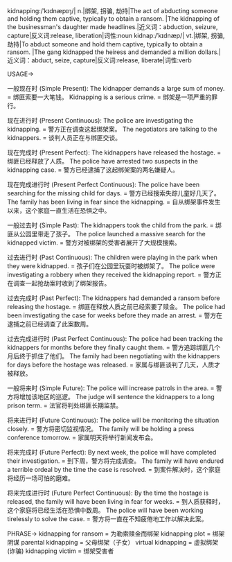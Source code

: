 kidnapping:/ˈkɪdnæpɪŋ/| n.|绑架, 拐骗, 劫持|The act of abducting someone and holding them captive, typically to obtain a ransom. |The kidnapping of the businessman's daughter made headlines.|近义词：abduction, seizure, capture|反义词:release, liberation|词性:noun
kidnap:/ˈkɪdnæp/| vt.|绑架, 拐骗, 劫持|To abduct someone and hold them captive, typically to obtain a ransom. |The gang kidnapped the heiress and demanded a million dollars.|近义词：abduct, seize, capture|反义词:release, liberate|词性:verb


USAGE->

一般现在时 (Simple Present):
The kidnapper demands a large sum of money. = 绑匪索要一大笔钱。
Kidnapping is a serious crime. = 绑架是一项严重的罪行。

现在进行时 (Present Continuous):
The police are investigating the kidnapping. = 警方正在调查这起绑架案。
The negotiators are talking to the kidnappers. = 谈判人员正在与绑匪交谈。

现在完成时 (Present Perfect):
The kidnappers have released the hostage. = 绑匪已经释放了人质。
The police have arrested two suspects in the kidnapping case. = 警方已经逮捕了这起绑架案的两名嫌疑人。

现在完成进行时 (Present Perfect Continuous):
The police have been searching for the missing child for days. = 警方已经搜索失踪儿童好几天了。
The family has been living in fear since the kidnapping. = 自从绑架事件发生以来，这个家庭一直生活在恐惧之中。

一般过去时 (Simple Past):
The kidnappers took the child from the park. = 绑匪从公园里带走了孩子。
The police launched a massive search for the kidnapped victim. = 警方对被绑架的受害者展开了大规模搜索。

过去进行时 (Past Continuous):
The children were playing in the park when they were kidnapped. = 孩子们在公园里玩耍时被绑架了。
The police were investigating a robbery when they received the kidnapping report. = 警方正在调查一起抢劫案时收到了绑架报告。

过去完成时 (Past Perfect):
The kidnappers had demanded a ransom before releasing the hostage. = 绑匪在释放人质之前已经索要了赎金。
The police had been investigating the case for weeks before they made an arrest. = 警方在逮捕之前已经调查了此案数周。

过去完成进行时 (Past Perfect Continuous):
The police had been tracking the kidnappers for months before they finally caught them. = 警方追踪绑匪几个月后终于抓住了他们。
The family had been negotiating with the kidnappers for days before the hostage was released. = 家属与绑匪谈判了几天，人质才被释放。

一般将来时 (Simple Future):
The police will increase patrols in the area. = 警方将增加该地区的巡逻。
The judge will sentence the kidnappers to a long prison term. = 法官将判处绑匪长期监禁。

将来进行时 (Future Continuous):
The police will be monitoring the situation closely. = 警方将密切监视情况。
The family will be holding a press conference tomorrow. = 家属明天将举行新闻发布会。

将来完成时 (Future Perfect):
By next week, the police will have completed their investigation. = 到下周，警方将完成调查。
The family will have endured a terrible ordeal by the time the case is resolved. = 到案件解决时，这个家庭将经历一场可怕的磨难。

将来完成进行时 (Future Perfect Continuous):
By the time the hostage is released, the family will have been living in fear for weeks. = 到人质获释时，这个家庭将已经生活在恐惧中数周。
The police will have been working tirelessly to solve the case. = 警方将一直在不知疲倦地工作以解决此案。


PHRASE->
kidnapping for ransom = 为勒索赎金而绑架
kidnapping plot = 绑架阴谋
parental kidnapping = 父母绑架（子女）
virtual kidnapping = 虚拟绑架 (诈骗)
kidnapping victim = 绑架受害者
